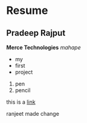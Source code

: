 # Resume

## Pradeep Rajput

**Merce Technologies** 
*mahape*

- my
- first
- project

1. pen
2. pencil


this is a [link](https://google.com)

ranjeet made change
